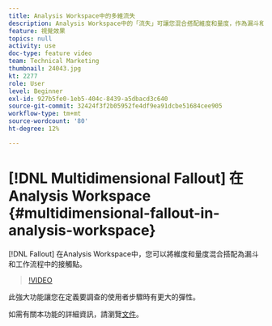 ```yaml
---
title: Analysis Workspace中的多維流失
description: Analysis Workspace中的「流失」可讓您混合搭配維度和量度，作為漏斗和工作流程中的接觸點。
feature: 視覺效果
topics: null
activity: use
doc-type: feature video
team: Technical Marketing
thumbnail: 24043.jpg
kt: 2277
role: User
level: Beginner
exl-id: 927b5fe0-1eb5-404c-8439-a5dbacd3c640
source-git-commit: 32424f3f2b05952fe4df9ea91dcbe51684cee905
workflow-type: tm+mt
source-wordcount: '80'
ht-degree: 12%

---
```


# [!DNL Multidimensional Fallout] 在Analysis Workspace {#multidimensional-fallout-in-analysis-workspace}

[!DNL Fallout] 在Analysis Workspace中，您可以將維度和量度混合搭配為漏斗和工作流程中的接觸點。

>[!VIDEO](https://video.tv.adobe.com/v/24043/?quality=12)

此強大功能讓您在定義要調查的使用者步驟時有更大的彈性。

如需有關本功能的詳細資訊，請瀏覽[文件](https://marketing.adobe.com/resources/help/en_US/analytics/analysis-workspace/configuring-interdimensional-fallout.html)。
